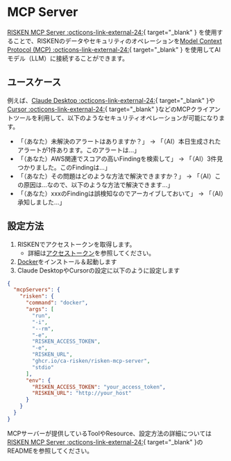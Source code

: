 # MCP Server

[RISKEN MCP Server :octicons-link-external-24:](https://github.com/ca-risken/risken-mcp-server){ target="_blank" } を使用することで、RISKENのデータやセキュリティのオペレーションを[Model Context Protocol (MCP) :octicons-link-external-24:](https://modelcontextprotocol.io/introduction){ target="_blank" } を使用してAIモデル（LLM）に接続することができます。

## ユースケース

例えば、[Claude Desktop :octicons-link-external-24:](https://claude.ai/download){ target="_blank" }や[Cursor :octicons-link-external-24:](https://www.cursor.com/){ target="_blank" }などのMCPクライアントツールを利用して、以下のようなセキュリティオペレーションが可能になります。

- 「（あなた）未解決のアラートはありますか？」 → 「（AI）本日生成されたアラートが1件あります。このアラートは...」
- 「（あなた）AWS関連でスコアの高いFindingを検索して」 → 「（AI）3件見つかりました。このFindingは...」
- 「（あなた）その問題はどのような方法で解決できますか？」 → 「（AI）この原因は...なので、以下のような方法で解決できます...」
- 「（あなた）xxxのFindingは誤検知なのでアーカイブしておいて」 → 「（AI）承知しました...」

## 設定方法

1. RISKENでアクセストークンを取得します。
    - 詳細は[アクセストークン](/risken/access_token)を参照してください。
2. [Docker](https://www.docker.com/)をインストール＆起動します
3. Claude DesktopやCursorの設定に以下のように設定します


```json
{
  "mcpServers": {
    "risken": {
      "command": "docker",
      "args": [
        "run",
        "-i",
        "--rm",
        "-e",
        "RISKEN_ACCESS_TOKEN",
        "-e",
        "RISKEN_URL",
        "ghcr.io/ca-risken/risken-mcp-server",
        "stdio"
      ],
      "env": {
        "RISKEN_ACCESS_TOKEN": "your_access_token",
        "RISKEN_URL": "http://your_host"
      }
    }
  }
}
```

MCPサーバーが提供しているToolやResource、設定方法の詳細については[RISKEN MCP Server :octicons-link-external-24:](https://github.com/ca-risken/risken-mcp-server){ target="_blank" }のREADMEを参照してください。
